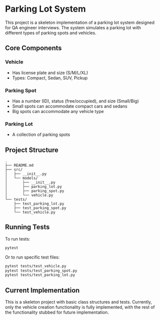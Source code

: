 # Parking Lot System

This project is a skeleton implementation of a parking lot system designed for QA engineer interviews. The system simulates a parking lot with different types of parking spots and vehicles.

## Core Components

### Vehicle
- Has license plate and size (S/M/L/XL)
- Types: Compact, Sedan, SUV, Pickup

### Parking Spot
- Has a number (ID), status (free/occupied), and size (Small/Big)
- Small spots can accommodate compact cars and sedans
- Big spots can accommodate any vehicle type

### Parking Lot
- A collection of parking spots

## Project Structure

```
.
├── README.md
├── src/
│   ├── __init__.py
│   └── models/
│       ├── __init__.py
│       ├── parking_lot.py
│       ├── parking_spot.py
│       └── vehicle.py
└── tests/
    ├── test_parking_lot.py
    ├── test_parking_spot.py
    └── test_vehicle.py
```

## Running Tests

To run tests:

```bash
pytest
```

Or to run specific test files:

```bash
pytest tests/test_vehicle.py
pytest tests/test_parking_spot.py
pytest tests/test_parking_lot.py
```

## Current Implementation

This is a skeleton project with basic class structures and tests. Currently, only the vehicle creation functionality is fully implemented, with the rest of the functionality stubbed for future implementation.